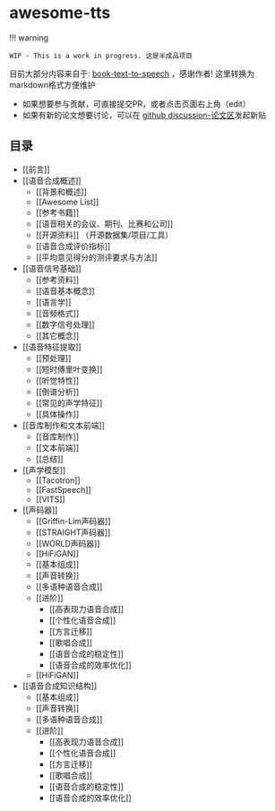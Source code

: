 # awesome-tts

!!! warning

    WIP - This is a work in progress. 这是半成品项目


目前大部分内容来自于: [book-text-to-speech](https://github.com/cnlinxi/book-text-to-speech) ，感谢作者! 这里转换为markdown格式方便维护

- 如果想要参与贡献，可直接提交PR，或者点击页面右上角（edit）
- 如果有新的论文想要讨论，可以在 [github discussion-论文区](https://github.com/we-tts/awesome-tts/discussions/categories/paper%E8%AE%BA%E6%96%87)发起新贴

## 目录
- [[前言]]
- [[语音合成概述]]
    - [[背景和概述]]
    - [[Awesome List]]
    - [[参考书籍]]
    - [[语音相关的会议、期刊、比赛和公司]]
    - [[开源资料]] （开源数据集/项目/工具）
    - [[语音合成评价指标]]
    - [[平均意见得分的测评要求与方法]]
- [[语音信号基础]]
    - [[参考资料]]
    - [[语音基本概念]]
    - [[语言学]]
    - [[音频格式]]
    - [[数字信号处理]]
    - [[其它概念]]
- [[语音特征提取]]
    - [[预处理]]
    - [[短时傅里叶变换]]
    - [[听觉特性]]
    - [[倒谱分析]]
    - [[常见的声学特征]]
    - [[具体操作]]
- [[音库制作和文本前端]]
    - [[音库制作]]
    - [[文本前端]]
    - [[总结]]
- [[声学模型]]
    - [[Tacotron]]
    - [[FastSpeech]]
    - [[VITS]]
- [[声码器]]
    - [[Griffin-Lim声码器]]
    - [[STRAIGHT声码器]]
    - [[WORLD声码器]]
    - [[HiFiGAN]]
    - [[基本组成]]
    - [[声音转换]]
    - [[多语种语音合成]]
    - [[进阶]]
        - [[高表现力语音合成]]
        - [[个性化语音合成]]
        - [[方言迁移]]
        - [[歌唱合成]]
        - [[语音合成的稳定性]]
        - [[语音合成的效率优化]]
    -   [[HiFiGAN]]
-   [[语音合成知识结构]]
    -   [[基本组成]]
    -   [[声音转换]]
    -   [[多语种语音合成]]
    -   [[进阶]]
        -   [[高表现力语音合成]]
        -   [[个性化语音合成]]
        -   [[方言迁移]]
        -   [[歌唱合成]]
        -   [[语音合成的稳定性]]
        -   [[语音合成的效率优化]]